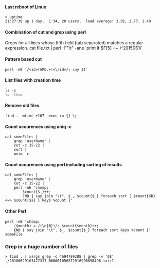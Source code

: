 #### Last reboot of Linux
    > uptime
    21:27:39 up 1 day,  1:34, 28 users,  load average: 3.02, 2.77, 2.40

#### Combination of cut and grep using perl
Greps for all lines whose fifth field (tab separated) matches a regular expression.
    cat file.txt | perl -F"\t" -ane 'print if $F[5] =~ /^2015061/'
#### Pattern based cut
    perl -nE '/<id>(AMQ.+)<\/id>/; say $1'
#### List files with creation time
    ls -c
    ls -ltrc
#### Remove old files
    find . -mtime +167 -exec rm {} \;
#### Count occurences using uniq -c
    cat someFiles | 
        grep 'userName' | 
        cut -c 15-22 | 
        sort | 
        uniq -c
#### Count occurences using perl including sorting of results
    cat someFiles | 
        grep 'userName' | 
        cut -c 15-22 | 
        perl -nE 'chomp; 
            $count{$_}++; 
            END { say join "\t", $_, $count{$_} foreach sort { $count{$b} <=> $count{$a} } keys %count }'
#### Other Perl
    perl -nE 'chomp; 
        ($month) = /(\d{6})/; $count{$month}++; 
        END { say join "\t", $_, $count{$_} foreach sort keys %count }' someFile
        
### Grep in a huge number of files
    > find . | xargs grep -c 4694799288 | grep -v '0$'
    ./20180629103427317_000001056872016998858496.txt:1

